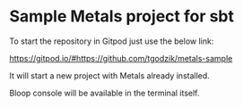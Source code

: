# Sample Metals project for sbt

To start the repository in Gitpod just use the below link:

https://gitpod.io/#https://github.com/tgodzik/metals-sample

It will start a new project with Metals already installed.

Bloop console will be available in the terminal itself.
